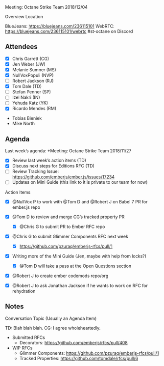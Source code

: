 Meeting: Octane Strike Team 2018/12/04

Overview
Location

BlueJeans: https://bluejeans.com/236115101
WebRTC: https://bluejeans.com/236115101/webrtc
#st-octane on Discord

## Attendees

- [x] Chris Garrett (CG)
- [x] Jen Weber (JW)
- [x] Melanie Sumner (MS)
- [x] NullVoxPopuli (NVP)
- [ ] Robert Jackson (RJ)
- [x] Tom Dale (TD)
- [ ] Stefan Penner (SP)
- [ ] Izel Nakri (IN)
- [ ] Yehuda Katz (YK)
- [x] Ricardo Mendes (RM)
- Tobias Bieniek
- Mike North

## Agenda

Last week’s agenda: +Meeting: Octane Strike Team 2018/11/27

- [x] Review last week’s action items (TD)
- [x] Discuss next steps for Editions RFC (TD)
- [ ] Review Tracking Issue: https://github.com/emberjs/ember.js/issues/17234
- [ ] Updates on Mini Guide (this link to it is private to our team for now)

Action Items
- [x] @NullVox P to work with @Tom D and @Robert J on Babel 7 PR for ember.js repo
- [x] @Tom D to review and merge CG’s tracked property PR
    - [x] @Chris G to submit PR to Ember RFC repo
- [x] @Chris G to submit Glimmer Components RFC next week
    - [x] https://github.com/pzuraq/emberjs-rfcs/pull/1
- [x] Writing more of the Mini Guide (Jen, maybe with help from locks?)
    - [x] @Tom D will take a pass at the Open Questions section
- [x] @Robert J to create ember codemods repo/org
- [x] @Robert J to ask Jonathan Jackson if he wants to work on RFC for rehydration


## Notes

Conversation Topic (Usually an Agenda Item)

TD: Blah blah blah.
CG: I agree wholeheartedly.


- Submitted RFCs
    - Decorators: https://github.com/emberjs/rfcs/pull/408
- WIP RFCs
    - Glimmer Components: https://github.com/pzuraq/emberjs-rfcs/pull/1
    - Tracked Properties: https://github.com/tomdale/rfcs/pull/6
